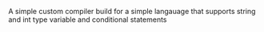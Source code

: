 A simple custom compiler build for a simple langauage that supports string and int type variable and conditional statements
